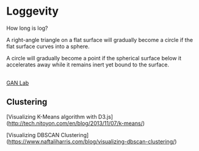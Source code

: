 # Loggevity

How long is log?  

A right-angle triangle on a flat surface will gradually become a circle if the flat surface curves into a sphere.  

A circle will gradually become a point if the spherical surface below it accelerates away while it remains inert yet bound to the surface.  
<br>



[GAN Lab](https://ieeexplore.ieee.org/abstract/document/8440049)


## Clustering

[Visualizing K-Means algorithm with D3.js]
(http://tech.nitoyon.com/en/blog/2013/11/07/k-means/)

[Visualizing DBSCAN Clustering]
(https://www.naftaliharris.com/blog/visualizing-dbscan-clustering/)